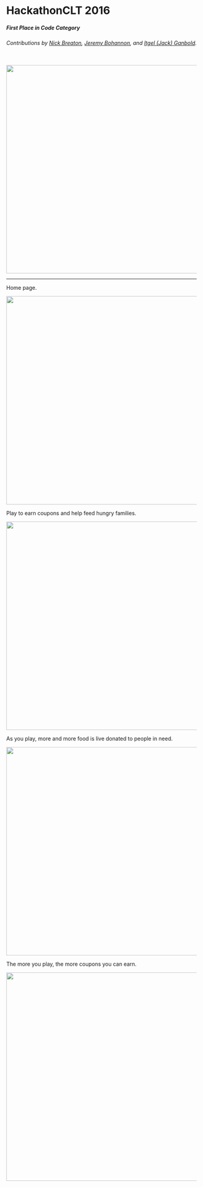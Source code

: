 # HackathonCLT 2016

##### First Place in Code Category

###### Contributions by [Nick Breaton](https://github.com/nickbreaton), [Jeremy Bohannon](https://github.com/jeremybohannon), and [Itgel (Jack) Ganbold](https://github.com/iganbold).

<br/>
<img width="550" src="https://scontent-dfw1-1.xx.fbcdn.net/hphotos-xpt1/v/t1.0-9/5388_1072769579413116_9172914847566973145_n.jpg?oh=bb280f482258a9d9d80192282d6d5d13&oe=574ED28F">

-----
Home page.

<img width="550" src="https://lh3.googleusercontent.com/xyvcWFYFTDXZnRFk-mfOXcqFoT0HfIl_SxG66w7RzVQGL-G3aujouNV-1ty5cxldn0BHQXS1Kv4FN0p-MNmMTjKU6eM9cQmmxzg_jAZ8ewl_J9yyufRV-dqWmi7uDFn6hCS_os3Fxciu0LCkjF9VtHE9bZl67j4VFi9oQvRXlfzi6xqLfGb4J3W2QZf_oQqcubuK43tlooMGDfgdUIidQZ86JdpVdiUTqAQ0CuyAkNqUvwzMek0AQl4A5eea1PPqCgYrMOuZi6Lfn2vKmTrr1C4mxGQTWxgkzT0Hp2IBNlI_w1kGLB3n6Oh4o2PruiN9nCl7S4i56GrLetr22_uFaV4aRTLwuy9IBHOej9cKS2DJY1g2Y-2DRl2s1TLBILoAWIsNcpNEOxTHXpaK5Nj8pIk0jUmPLn1GpqM8DLVDbwqt-fXrwGIwtl7u9pP4Cxd_QGaesUfF3juk5RGWZqETXlcgivcSCAujvej921Am0-yP1XRRD-aD4CY-ozANt5ejfk8O2WVWMW2NbIW15y5bH0Gz2QNB6uGXCNr9S3OiduYTmHTcyJgWaQ1oJMwhKvNYMmws=w1100-h683-no">

Play to earn coupons and help feed hungry families.

<img width="550" src="http://i.imgur.com/bl95QEm.png"/>

As you play, more and more food is live donated to people in need.

<img width="550" src="http://i.imgur.com/nPIkha2.png"/>

The more you play, the more coupons you can earn.

<img width="550" src="http://i.imgur.com/acghnA4.png"/>
